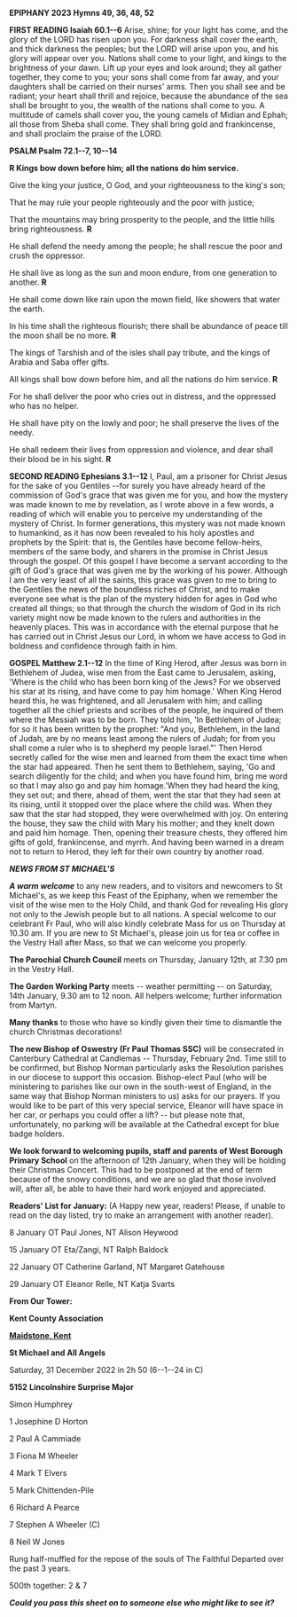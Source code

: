 **EPIPHANY 2023 Hymns 49, 36, 48, 52**

**FIRST READING Isaiah 60.1--6** Arise, shine; for your light has come,
and the glory of the LORD has risen upon you. For darkness shall cover
the earth, and thick darkness the peoples; but the LORD will arise upon
you, and his glory will appear over you. Nations shall come to your
light, and kings to the brightness of your dawn. Lift up your eyes and
look around; they all gather together, they come to you; your sons shall
come from far away, and your daughters shall be carried on their nurses'
arms. Then you shall see and be radiant; your heart shall thrill and
rejoice, because the abundance of the sea shall be brought to you, the
wealth of the nations shall come to you. A multitude of camels shall
cover you, the young camels of Midian and Ephah; all those from Sheba
shall come. They shall bring gold and frankincense, and shall proclaim
the praise of the LORD.

**PSALM Psalm 72.1--7, 10--14**

**R Kings bow down before him; all the nations do him service.**

Give the king your justice, O God, and your righteousness to the king's
son;

That he may rule your people righteously and the poor with justice;

That the mountains may bring prosperity to the people, and the little
hills bring righteousness. **R**

He shall defend the needy among the people; he shall rescue the poor and
crush the oppressor.

He shall live as long as the sun and moon endure, from one generation to
another. **R**

He shall come down like rain upon the mown field, like showers that
water the earth.

In his time shall the righteous flourish; there shall be abundance of
peace till the moon shall be no more. **R**

The kings of Tarshish and of the isles shall pay tribute, and the kings
of Arabia and Saba offer gifts.

All kings shall bow down before him, and all the nations do him
service. **R**

For he shall deliver the poor who cries out in distress, and the
oppressed who has no helper.

He shall have pity on the lowly and poor; he shall preserve the lives of
the needy.

He shall redeem their lives from oppression and violence, and dear shall
their blood be in his sight. **R**

**SECOND READING Ephesians 3.1--12** I, Paul, am a prisoner for Christ
Jesus for the sake of you Gentiles --for surely you have already heard
of the commission of God's grace that was given me for you, and how the
mystery was made known to me by revelation, as I wrote above in a few
words, a reading of which will enable you to perceive my understanding
of the mystery of Christ. In former generations, this mystery was not
made known to humankind, as it has now been revealed to his holy
apostles and prophets by the Spirit: that is, the Gentiles have become
fellow-heirs, members of the same body, and sharers in the promise in
Christ Jesus through the gospel. Of this gospel I have become a servant
according to the gift of God's grace that was given me by the working of
his power. Although I am the very least of all the saints, this grace
was given to me to bring to the Gentiles the news of the boundless
riches of Christ, and to make everyone see what is the plan of the
mystery hidden for ages in God who created all things; so that through
the church the wisdom of God in its rich variety might now be made known
to the rulers and authorities in the heavenly places. This was in
accordance with the eternal purpose that he has carried out in Christ
Jesus our Lord, in whom we have access to God in boldness and confidence
through faith in him.

**GOSPEL Matthew 2.1--12** In the time of King Herod, after Jesus was
born in Bethlehem of Judea, wise men from the East came to Jerusalem,
asking, 'Where is the child who has been born king of the Jews? For we
observed his star at its rising, and have come to pay him homage.' When
King Herod heard this, he was frightened, and all Jerusalem with him;
and calling together all the chief priests and scribes of the people, he
inquired of them where the Messiah was to be born. They told him, 'In
Bethlehem of Judea; for so it has been written by the prophet: "And you,
Bethlehem, in the land of Judah, are by no means least among the rulers
of Judah; for from you shall come a ruler who is to shepherd my people
Israel."' Then Herod secretly called for the wise men and learned from
them the exact time when the star had appeared. Then he sent them to
Bethlehem, saying, 'Go and search diligently for the child; and when you
have found him, bring me word so that I may also go and pay him
homage.'When they had heard the king, they set out; and there, ahead of
them, went the star that they had seen at its rising, until it stopped
over the place where the child was. When they saw that the star had
stopped, they were overwhelmed with joy. On entering the house, they saw
the child with Mary his mother; and they knelt down and paid him homage.
Then, opening their treasure chests, they offered him gifts of gold,
frankincense, and myrrh. And having been warned in a dream not to return
to Herod, they left for their own country by another road.

***NEWS FROM ST MICHAEL\'S***

***A warm welcome*** to any new readers, and to visitors and newcomers
to St Michael\'s, as we keep this Feast of the Epiphany, when we
remember the visit of the wise men to the Holy Child, and thank God for
revealing His glory not only to the Jewish people but to all nations. A
special welcome to our celebrant Fr Paul, who will also kindly celebrate
Mass for us on Thursday at 10.30 am. If you are new to St Michael\'s,
please join us for tea or coffee in the Vestry Hall after Mass, so that
we can welcome you properly.

**The Parochial Church Council** meets on Thursday, January 12th, at
7.30 pm in the Vestry Hall.

**The Garden Working Party** meets -- weather permitting -- on Saturday,
14th January, 9.30 am to 12 noon. All helpers welcome; further
information from Martyn.

**Many thanks** to those who have so kindly given their time to
dismantle the church Christmas decorations!

**The new Bishop of Oswestry (Fr Paul Thomas SSC)** will be consecrated
in Canterbury Cathedral at Candlemas -- Thursday, February 2nd. Time
still to be confirmed, but Bishop Norman particularly asks the
Resolution parishes in our diocese to support this occasion.
Bishop-elect Paul (who will be ministering to parishes like our own in
the south-west of England, in the same way that Bishop Norman ministers
to us) asks for our prayers. If you would like to be part of this very
special service, Eleanor will have space in her car, or perhaps you
could offer a lift? -- but please note that, unfortunately, no parking
will be available at the Cathedral except for blue badge holders.

**We look forward to welcoming pupils, staff and parents of West Borough
Primary School** on the afternoon of 12th January, when they will be
holding their Christmas Concert. This had to be postponed at the end of
term because of the snowy conditions, and we are so glad that those
involved will, after all, be able to have their hard work enjoyed and
appreciated.

**Readers\' List for January:** (A Happy new year, readers! Please, if
unable to read on the day listed, try to make an arrangement with
another reader).

8 January OT Paul Jones, NT Alison Heywood

15 January OT Eta/Zangi, NT Ralph Baldock

22 January OT Catherine Garland, NT Margaret Gatehouse

29 January OT Eleanor Relle, NT Katja Svarts

**From Our Tower:**

**Kent County Association**

[**Maidstone,
Kent**](https://dove.cccbr.org.uk/detail.php?tower=12644#_blank)

**St Michael and All Angels**

Saturday, 31 December 2022 in 2h 50 (6--1--24 in C)

**5152** **Lincolnshire Surprise Major**

Simon Humphrey

1 Josephine D Horton

2 Paul A Cammiade

3 Fiona M Wheeler

4 Mark T Elvers

5 Mark Chittenden-Pile

6 Richard A Pearce

7 Stephen A Wheeler (C)

8 Neil W Jones

Rung half-muffled for the repose of the souls of The Faithful Departed
over the past 3 years.

500th together: 2 & 7

***Could you pass this sheet on to someone else who might like to see
it?***

